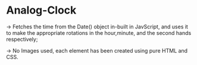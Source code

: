 # Analog-Clock
-> Fetches the time from the Date() object in-built in JavScript, and uses it to make the appropriate rotations in the hour,minute, and the second hands respectively;

-> No Images used, each element has been created using pure HTML and CSS.
